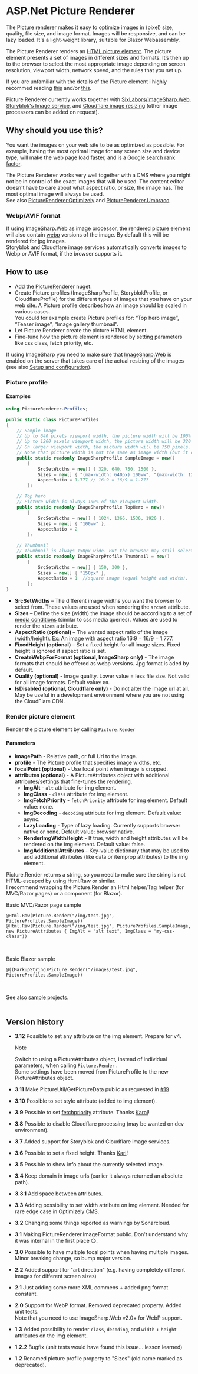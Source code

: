 # ASP.Net Picture Renderer
The Picture renderer makes it easy to optimize images in (pixel) size, quality, file size, and image format. 
Images will be responsive, and can be lazy loaded.
It's a light-weight library, suitable for Blazor Webassembly.

The Picture Renderer renders an [HTML picture element](https://webdesign.tutsplus.com/tutorials/quick-tip-how-to-use-html5-picture-for-responsive-images--cms-21015). The picture element presents a set of images in different sizes and formats. 
It’s then up to the browser to select the most appropriate image depending on screen resolution, viewport width, network speed, and the rules that you set up.

If you are unfamiliar with the details of the Picture element i highly recommed reading
 [this](https://webdesign.tutsplus.com/tutorials/quick-tip-how-to-use-html5-picture-for-responsive-images--cms-21015) and/or [this](https://www.smashingmagazine.com/2014/05/responsive-images-done-right-guide-picture-srcset/).

Picture Renderer currently works together with [SixLabors/ImageSharp.Web](https://github.com/SixLabors/ImageSharp.Web), [Storyblok's Image service](https://www.storyblok.com/docs/image-service), and [Cloudflare image resizing](https://developers.cloudflare.com/images/image-resizing/) (other image processors can be added on request).

## Why should you use this?
You want the images on your web site to be as optimized as possible. For example, having the most optimal image for any screen size and device type, 
will make the web page load faster, 
and is a [Google search rank factor](https://developers.google.com/search/docs/advanced/guidelines/google-images#optimize-for-speed).
<br>
 
The Picture Renderer works very well together with a CMS where you might not be in control of the exact images that will be used. 
The content editor doesn't have to care about what aspect ratio, or size, the image has. The most optimal image will always be used.<br>
See also [PictureRenderer.Optimizely](https://github.com/ErikHen/PictureRenderer.Optimizely) and [PictureRenderer.Umbraco](https://github.com/ErikHen/PictureRenderer.Umbraco)


### Webp/AVIF format
If using [ImageSharp.Web](https://www.nuget.org/packages/SixLabors.ImageSharp.Web/) as image processor, the rendered picture element will also contain [webp](https://developers.google.com/speed/webp/) versions of the image. 
By default this will be rendered for jpg images.<br>
Storyblok and Cloudflare image services automatically converts images to Webp or AVIF format, if the browser supports it.

## How to use
* Add the [PictureRenderer](https://www.nuget.org/packages/PictureRenderer/) nuget.
* Create Picture profiles (ImageSharpProfile, StoryblokProfile, or CloudflareProfile) for the different types of images that you have on your web site. A Picture profile describes how an image should be scaled in various cases. <br>
You could for example create Picture profiles for: “Top hero image”, “Teaser image”, “Image gallery thumbnail”.
* Let Picture Renderer create the picture HTML element.
* Fine-tune how the picture element is rendered by setting parameters like css class, fetch priority, etc.

If using ImageSharp you need to make sure that [ImageSharp.Web](https://www.nuget.org/packages/SixLabors.ImageSharp.Web/) is enabled on the server that takes care of the actual resizing of the images (see also [Setup and configuration](https://docs.sixlabors.com/articles/imagesharp.web/gettingstarted.html#setup-and-configuration)).


### Picture profile

#### Examples
```c#
using PictureRenderer.Profiles;

public static class PictureProfiles
{
    // Sample image
    // Up to 640 pixels viewport width, the picture width will be 100% of the viewport..
    // Up to 1200 pixels viewport width, the picture width will be 320 pixels.
    // On larger viewport width, the picture width will be 750 pixels.
    // Note that picture width is not the same as image width (but it can be, on screens with a "device pixel ratio" of 1).
    public static readonly ImageSharpProfile SampleImage = new() 
        {
            SrcSetWidths = new[] { 320, 640, 750, 1500 },
            Sizes = new[] { "(max-width: 640px) 100vw", "(max-width: 1200px) 320px", "750px" },
            AspectRatio = 1.777 // 16:9 = 16/9 = 1.777
        };

    // Top hero
    // Picture width is always 100% of the viewport width.
    public static readonly ImageSharpProfile TopHero = new()
        {
            SrcSetWidths = new[] { 1024, 1366, 1536, 1920 },
            Sizes = new[] { "100vw" },
            AspectRatio = 2
        };

    // Thumbnail
    // Thumbnail is always 150px wide. But the browser may still select the 300px image for a high resolution screen (e.g. mobile or tablet screens).
    public static readonly ImageSharpProfile Thumbnail = new()
        {
            SrcSetWidths = new[] { 150, 300 },
            Sizes = new[] { "150px" },
            AspectRatio = 1  //square image (equal height and width).
        };
}
```

* **SrcSetWidths** – The different image widths you want the browser to select from. These values are used when rendering the `srcset` attribute.
* **Sizes** – Define the size (width) the image should be according to a set of [media conditions](https://developer.mozilla.org/en-US/docs/Learn/HTML/Multimedia_and_embedding/Responsive_images) (similar to css media queries). Values are used to render the `sizes` attribute.
* **AspectRatio (optional)** – The wanted aspect ratio of the image (width/height). Ex: An image with aspect ratio 16:9 = 16/9 = 1.777.
* **FixedHeight (optional)** – Set a fixed height for all image sizes. Fixed height is ignored if aspect ratio is set.
* **CreateWebpForFormat (optional, ImageSharp only)** - The image formats that should be offered as webp versions. Jpg format is aded by default.
* **Quality (optional)** - Image quality. Lower value = less file size. Not valid for all image formats. Default value: `80`.
* **IsDisabled (optional, Cloudflare only)** - Do not alter the image url at all. May be useful in a development environment where you are not using the CloudFlare CDN.



### Render picture element
Render the picture element by calling `Picture.Render`
<br>
#### Parameters
* **imagePath** - Relative path, or full Url to the image.
* **profile** - The Picture profile that specifies image widths, etc.
* **focalPoint (optional)** - Use focal point when image is cropped. 
* **attributes (optional)** - A PictureAttributes object with additional attributes/settings that fine-tunes the rendering.<br>
  * **ImgAlt** - `alt` attribute for img element.
  * **ImgClass** - `class` attribute for img element.
  * **ImgFetchPriority** - `fetchPriority` attribute for img element. Default value: none.
  * **ImgDecoding** - `decoding` attribute for img element. Default value: async.
  * **LazyLoading** - Type of lazy loading. Currently supports browser native or none. Default value: browser native.
  * **RenderImgWidthHeight** - If true, width and height attributes will be rendered on the img element. Default value: false.
  * **ImgAdditionalAttributes** - Key-value dictionary that may be used to add additional attributes (like data or itemprop attributes) to the img element.

Picture.Render returns a string, so you need to make sure the string is not HTML-escaped by using Html.Raw or similar. <br>
I recommend wrapping the Picture.Render an Html helper/Tag helper (for MVC/Razor pages) or a component (for Blazor).
<br> 

Basic MVC/Razor page sample
```
@Html.Raw(Picture.Render("/img/test.jpg", PictureProfiles.SampleImage)) 
@Html.Raw(Picture.Render("/img/test.jpg", PictureProfiles.SampleImage, new PictureAttributes { ImgAlt = "alt text", ImgClass = "my-css-class")) 
```
<br>

Basic Blazor sample
```
@((MarkupString)Picture.Render("/images/test.jpg", PictureProfiles.SampleImage))
```

<br>

See also [sample projects](https://github.com/ErikHen/PictureRenderer.Samples).
<br><br>

<!-- ### How to see that it actually works -->


## Version history
* **3.12** Possible to set any attribute on the img element. Prepare for v4.
    > [!NOTE]
    > Switch to using a PictureAttributes object, instead of individual parameters, when calling `Picture.Render` . <br>
    Some settings have been moved from PictureProfile to the new PictureAttributes object. <br>
  
* **3.11** Make PictureUtil/GetPictureData public as requested in [#19](https://github.com/ErikHen/PictureRenderer/issues/19)
* **3.10** Possible to set style attribute (added to img element).
* **3.9** Possible to set [fetchpriority](https://developer.mozilla.org/en-US/docs/Web/API/HTMLImageElement/fetchPriority) attribute. Thanks [Karol](https://github.com/karolberezicki)!
* **3.8** Possible to disable Cloudflare processing (may be wanted on dev environment).
* **3.7** Added support for Storyblok and Cloudflare image services.
* **3.6** Possible to set a fixed height. Thanks [Karl](https://github.com/karlsvan)!
* **3.5** Possible to show info about the currently selected image.
* **3.4** Keep domain in image urls (earlier it always returned an absolute path).
* **3.3.1** Add space between attributes.
* **3.3** Adding possibility to set width attribute on img element. Needed for rare edge case in Optimizely CMS.
* **3.2** Changing some things reported as warnings by Sonarcloud.
* **3.1** Making PictureRenderer.ImageFormat public. Don't understand why it was internal in the first place 😊.

* **3.0** Possible to have multiple focal points when having multiple images. Minor breaking change, so bump major version. <br> 
* **2.2** Added support for "art direction" (e.g. having completely different images for different screen sizes) <br> 
* **2.1** Just adding some more XML commens + added png format constant. <br> 
* **2.0** Support for WebP format. Removed deprecated property. Added unit tests. <br> 
Note that you need to use ImageSharp.Web v2.0+ for WebP support.
* **1.3** Added possibility to render `class`, `decoding`, and `width` + `height` attributes on the img element. <br>
* **1.2.2** Bugfix (unit tests would have found this issue... lesson learned)<br>
* **1.2** Renamed picture profile property to "Sizes" (old name marked as deprecated).<br>
<br>
